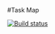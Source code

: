 #Task Map

[![Build status](https://ci.appveyor.com/api/projects/status/px2kunf2dkk4i9lt?svg=true)](https://ci.appveyor.com/project/Nikoivan/map)
